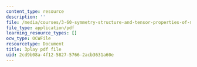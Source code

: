 ```yaml
---
content_type: resource
description: ''
file: /media/courses/3-60-symmetry-structure-and-tensor-properties-of-materials-fall-2005/2cd9b08a4f12582757662acb3631a60e_lPgglz6xeZU.pdf
file_type: application/pdf
learning_resource_types: []
ocw_type: OCWFile
resourcetype: Document
title: 3play pdf file
uid: 2cd9b08a-4f12-5827-5766-2acb3631a60e
---
```

